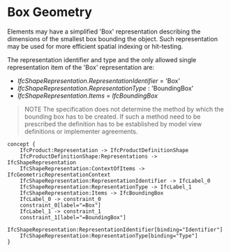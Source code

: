 Box Geometry
============

Elements may have a simplified 'Box' representation describing the dimensions of the smallest box bounding the object. Such representation may be used for more efficient spatial indexing or hit-testing.

The representation identifier and type and the only allowed single representation item of the 'Box' representation are:

* _IfcShapeRepresentation_._RepresentationIdentifier_ = 'Box'
* _IfcShapeRepresentation_._RepresentationType_ : 'BoundingBox'
* _IfcShapeRepresentation_._Items_ = _IfcBoundingBox_

> NOTE  The specification does not determine the method by which the bounding box has to be created. If such a method need to be prescribed the definition has to be established by model view definitions or implementer agreements.

```
concept {
    IfcProduct:Representation -> IfcProductDefinitionShape
    IfcProductDefinitionShape:Representations -> IfcShapeRepresentation
    IfcShapeRepresentation:ContextOfItems -> IfcGeometricRepresentationContext
    IfcShapeRepresentation:RepresentationIdentifier -> IfcLabel_0
    IfcShapeRepresentation:RepresentationType -> IfcLabel_1
    IfcShapeRepresentation:Items -> IfcBoundingBox
    IfcLabel_0 -> constraint_0
    constraint_0[label="=Box"]
    IfcLabel_1 -> constraint_1
    constraint_1[label="=BoundingBox"]
    IfcShapeRepresentation:RepresentationIdentifier[binding="Identifier"]
    IfcShapeRepresentation:RepresentationType[binding="Type"]
}
```
